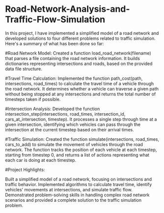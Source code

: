 # Road-Network-Analysis-and-Traffic-Flow-Simulation

In this project, I have implemented a simplified model of a road network and developed solutions to four different problems related to traffic simulation. Here's a summary of what has been done so far:

#Road Network Model:
Created a function load_road_network(filename) that parses a file containing the road network information. It builds dictionaries representing intersections and roads, based on the provided data file structure.

#Travel Time Calculation:
Implemented the function path_cost(path, intersections, road_times) to calculate the travel time of a vehicle through the road network. It determines whether a vehicle can traverse a given path without being stopped at any intersections and returns the total number of timesteps taken if possible.

#Intersection Analysis:
Developed the function intersection_step(intersections, road_times, intersection_id, cars_at_intersection, timestep). It processes a single step through time at a given intersection, identifying which vehicles can pass through the intersection at the current timestep based on their arrival times.

#Traffic Simulation:
Created the function simulate(intersections, road_times, cars_to_add) to simulate the movement of vehicles through the road network. The function tracks the position of each vehicle at each timestep, starting from timestep 0, and returns a list of actions representing what each car is doing at each timestep.

#Project Highlights:

Built a simplified model of a road network, focusing on intersections and traffic behavior.
Implemented algorithms to calculate travel time, identify vehicles' movements at intersections, and simulate traffic flow.
Demonstrated problem-solving skills in handling complex road network scenarios and provided a complete solution to the traffic simulation problem.
